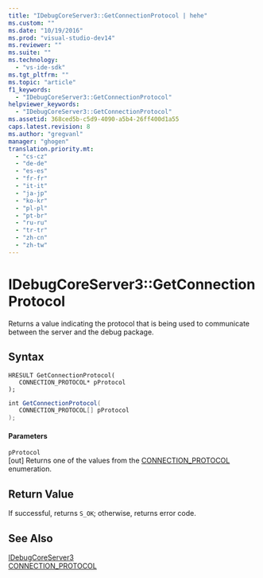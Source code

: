 ```yaml
---
title: "IDebugCoreServer3::GetConnectionProtocol | hehe"
ms.custom: ""
ms.date: "10/19/2016"
ms.prod: "visual-studio-dev14"
ms.reviewer: ""
ms.suite: ""
ms.technology: 
  - "vs-ide-sdk"
ms.tgt_pltfrm: ""
ms.topic: "article"
f1_keywords: 
  - "IDebugCoreServer3::GetConnectionProtocol"
helpviewer_keywords: 
  - "IDebugCoreServer3::GetConnectionProtocol"
ms.assetid: 368ced5b-c5d9-4090-a5b4-26ff400d1a55
caps.latest.revision: 8
ms.author: "gregvanl"
manager: "ghogen"
translation.priority.mt: 
  - "cs-cz"
  - "de-de"
  - "es-es"
  - "fr-fr"
  - "it-it"
  - "ja-jp"
  - "ko-kr"
  - "pl-pl"
  - "pt-br"
  - "ru-ru"
  - "tr-tr"
  - "zh-cn"
  - "zh-tw"
---
```

# IDebugCoreServer3::GetConnectionProtocol
Returns a value indicating the protocol that is being used to communicate between the server and the debug package.  
  
## Syntax  
  
```cpp#  
HRESULT GetConnectionProtocol(  
   CONNECTION_PROTOCOL* pProtocol  
);  
```  
  
```c#  
int GetConnectionProtocol(  
   CONNECTION_PROTOCOL[] pProtocol  
);  
```  
  
#### Parameters  
 `pProtocol`  
 [out] Returns one of the values from the [CONNECTION_PROTOCOL](../extensibility-debugger-reference/connection_protocol.md) enumeration.  
  
## Return Value  
 If successful, returns `S_OK`; otherwise, returns error code.  
  
## See Also  
 [IDebugCoreServer3](../extensibility-debugger-reference/idebugcoreserver3.md)   
 [CONNECTION_PROTOCOL](../extensibility-debugger-reference/connection_protocol.md)